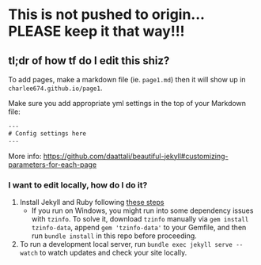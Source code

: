 # This is not pushed to origin... PLEASE keep it that way!!!

## tl;dr of how tf do I edit this shiz?

To add pages, make a markdown file (ie. `page1.md`) then it will show up in `charlee674.github.io/page1`.

Make sure you add appropriate yml settings in the top of your Markdown file:
```HTML
---
# Config settings here
---
```

More info: https://github.com/daattali/beautiful-jekyll#customizing-parameters-for-each-page

### I want to edit locally, how do I do it?

1. Install Jekyll and Ruby following [these steps](https://jekyllrb.com/docs/installation/)
   - If you run on Windows, you might run into some dependency issues with `tzinfo`. To solve it, download `tzinfo` manually via `gem install tzinfo-data`, append `gem 'tzinfo-data'` to your Gemfile, and then run `bundle install` in this repo before proceeding.
2. To run a development local server, run `bundle exec jekyll serve --watch` to watch updates and check your site locally. 